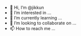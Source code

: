 - 👋 Hi, I’m @jikkun
- 👀 I’m interested in ...
- 🌱 I’m currently learning ...
- 💞️ I’m looking to collaborate on ...
- 📫 How to reach me ...

<!---
jikkun/jikkun is a ✨ special ✨ repository because its `README.md` (this file) appears on your GitHub profile.
You can click the Preview link to take a look at your changes.
--->
